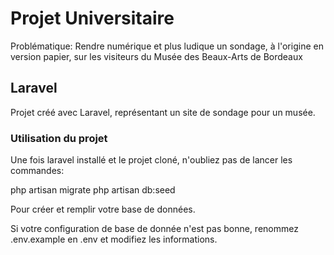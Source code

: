 # Projet Universitaire
Problématique: Rendre numérique et plus ludique un sondage, à l'origine en version papier, sur les visiteurs du Musée des Beaux-Arts de Bordeaux 

## Laravel
Projet créé avec Laravel, représentant un site de sondage pour un musée.

### Utilisation du projet
Une fois laravel installé et le projet cloné, n'oubliez pas de lancer les commandes:

php artisan migrate
php artisan db:seed

Pour créer et remplir votre base de données.

Si votre configuration de base de donnée n'est pas bonne, renommez .env.example en .env et modifiez les informations.
